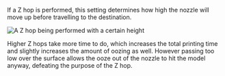 If a Z hop is performed, this setting determines how high the nozzle will move up before travelling to the destination.

![A Z hop being performed with a certain height](images/retraction_hop_enabled.svg)

Higher Z hops take more time to do, which increases the total printing time and slightly increases the amount of oozing as well. However passing too low over the surface allows the ooze out of the nozzle to hit the model anyway, defeating the purpose of the Z hop.